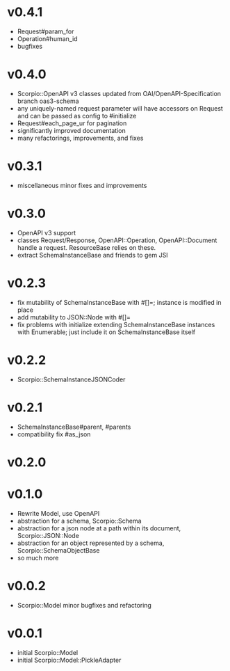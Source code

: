 # v0.4.1
- Request#param_for
- Operation#human_id
- bugfixes

# v0.4.0
- Scorpio::OpenAPI v3 classes updated from OAI/OpenAPI-Specification branch oas3-schema
- any uniquely-named request parameter will have accessors on Request and can be passed as config to #initialize
- Request#each_page_ur for pagination
- significantly improved documentation
- many refactorings, improvements, and fixes

# v0.3.1
- miscellaneous minor fixes and improvements

# v0.3.0
- OpenAPI v3 support
- classes Request/Response, OpenAPI::Operation, OpenAPI::Document handle a request. ResourceBase relies on these.
- extract SchemaInstanceBase and friends to gem JSI

# v0.2.3
- fix mutability of SchemaInstanceBase with #[]=; instance is modified in place
- add mutability to JSON::Node with #[]=
- fix problems with initialize extending SchemaInstanceBase instances with Enumerable; just include it on SchemaInstanceBase itself

# v0.2.2
- Scorpio::SchemaInstanceJSONCoder

# v0.2.1
- SchemaInstanceBase#parent, #parents
- compatibility fix #as_json

# v0.2.0

# v0.1.0

- Rewrite Model, use OpenAPI
- abstraction for a schema, Scorpio::Schema
- abstraction for a json node at a path within its document, Scorpio::JSON::Node
- abstraction for an object represented by a schema, Scorpio::SchemaObjectBase
- so much more

# v0.0.2

- Scorpio::Model minor bugfixes and refactoring

# v0.0.1

- initial Scorpio::Model
- initial Scorpio::Model::PickleAdapter
